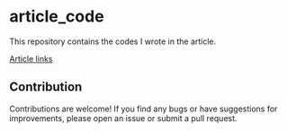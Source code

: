 # article_code

This repository contains the codes I wrote in the article.

[Article links](https://medium.com/@sabcan.uy)

## Contribution

Contributions are welcome! If you find any bugs or have suggestions for improvements, please open an issue or submit a pull request.

